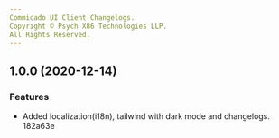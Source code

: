 ```yaml
---
Commicado UI Client Changelogs.
Copyright © Psych X86 Technologies LLP.
All Rights Reserved.
---
```

## 1.0.0 (2020-12-14)


### Features

* Added localization(i18n), tailwind with dark mode and changelogs. 182a63e
